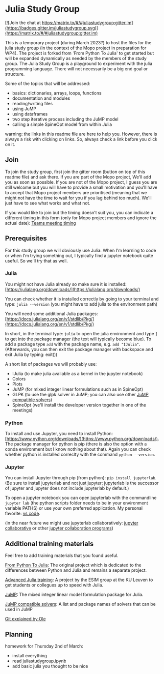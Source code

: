 # Julia Study Group
[![Join the chat at https://matrix.to/#/#juliastudygroup:gitter.im](https://badges.gitter.im/juliastudygroup.svg)](https://matrix.to/#/#juliastudygroup:gitter.im)

This is a temporary project (during March 2023?) to host the files for the julia study group (in the context of the Mopo project in preparation for WP4). The project is forked from 'From Python To Julia' to get started but will be expanded dynamically as needed by the members of the study group. The Julia Study Group is a playground to experiment with the julia programming language. There will not necessarily be a big end goal or structure.

Some of the topics that will be addressed:
+ basics: dictionaries, arrays, loops, functions
+ documentation and modules
+ reading/writing files
+ using JuMP
+ using dataframes
+ two step iterative process including the JuMP model
+ calling a simple SpineOpt model from within Julia

warning: the links in this readme file are here to help you. However, there is always a risk with clicking on links. So, always check a link before you click on it.

## Join
To join the study group, first join the gitter room (button on top of this readme file) and ask there. If you are part of the Mopo project, We'll add you as soon as possible. If you are not of the Mopo project, I guess you are still welcome but you will have to provide a small motivation and you'll have to accept that Mopo project members are prioritised (meaning that we might not have the time to wait for you if you lag behind too much). We'll just have to see what works and what not.

If you would like to join but the timing doesn't suit you, you can indicate a different timing in this form (only for Mopo project members and ignore the actual date): [Teams meeting timing](https://framadate.org/WtmVUI4eQV7zEXCJ)

## Prerequisites
For this study group we will obviously use Julia. When I'm learning to code or when I'm trying something out, I typically find a jupyter notebook quite useful. So we'll try that as well.

### Julia

You might not have Julia already so make sure it is installed: [https://julialang.org/downloads/](https://julialang.org/downloads/)

You can check whether it is installed correctly by going to your terminal and type: `julia --version` (you might have to add julia to the environment path)

You will need some additional Julia packages: [https://docs.julialang.org/en/v1/stdlib/Pkg/](https://docs.julialang.org/en/v1/stdlib/Pkg/)

In short, in the terminal type: `julia` to open the julia environment and type `]` to get into the package manager (the text will typically become blue). To add a package type `add` with the package name, e.g. `add "IJulia"`. (Afterwards, you can then exit the package manager with backspace and exit Julia by typing: exit())

A short list of packages we will probably use:
+ IJulia (to make julia available as a kernel in the jupyter notebook)
+ Colors
+ Plots
+ JuMP (for mixed integer linear formulations such as in SpineOpt)
+ GLPK (to use the glpk solver in JuMP; you can also use other [JuMP compatible solvers](https://jump.dev/JuMP.jl/stable/installation/#Supported-solvers))
+ SpineOpt (we'll install the developer version together in one of the meetings)

### Python

To install and use Jupyter, you need to install Python: [https://www.python.org/downloads/](https://www.python.org/downloads/). The package manager for python is pip (there is also the option with a conda environment but I know nothing about that). Again you can check whether python is installed correclty with the command `python --version`.

### Jupyter

You can install Jupyter through pip (from python): `pip install jupyterlab`. (Be sure to install jupyterlab and not just jupyter; jupyterlab is the successor of jupyter and jupyter does not include jupyterlab by default.)

To open a jupyter notebook you can open jupyterlab with the commandline `jupyter lab` (the python scripts folder needs to be in your environment variable PATHS) or use your own preferred application. My personal favorite:
[vs code](https://code.visualstudio.com/docs/datascience/jupyter-notebooks).

(in the near future we might use jupyterlab collaboratively: [jupyter collaborative](https://jupyterlab.readthedocs.io/en/stable/user/rtc.html) or other [jupyter collaboration programs](https://datasciencenotebook.org/jupyter-realtime-collaboration))


## Additional training materials

Feel free to add training materials that you found useful.

[From Python To Julia](https://gitlab.kuleuven.be/UCM/from-python-to-julia): The original project which is dedicated to the differences between Python and Julia and remains a separate project.

[Advanced Julia training](https://gitlab.kuleuven.be/UCM/esim-advanced-julia-training): A project by the ESIM group at the KU Leuven to get students or collegues up to speed with Julia.

[JuMP](https://jump.dev/JuMP.jl/stable/): The mixed integer linear model formulation package for Julia.

[JuMP compatible solvers](https://jump.dev/JuMP.jl/stable/installation/#Supported-solvers): A list and package names of solvers that can be used in JuMP

[Git explained by Ole](https://ole.mn/estp2022/slides/practical_git/)

## Planning

homework for Thursday 2nd of March:
+ install everything
+ read juliastudygroup.ipynb
+ add basic julia you thought to be nice
